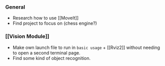 ### General 
- Research how to use [[MoveIt]]
- Find project to focus on (chess engine?)

### [[Vision Module]]
-  Make own launch file to run in `basic usage` + [[Rviz2]] without needing to open a second terminal page.
- Find some kind of object recognition.